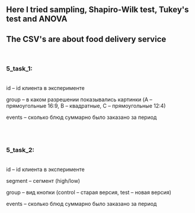 ## Here I tried sampling, Shapiro-Wilk test, Tukey's test and ANOVA
## The CSV's are about food delivery service
<br />

### 5_task_1:
<br />
id – id клиента в эксперименте

group – в каком разрешении показывались картинки (A – прямоугольные 16:9, B – квадратные, C – прямоугольные 12:4)

events – сколько блюд суммарно было заказано за период

<br />
<br />

### 5_task_2:
<br />
id – id клиента в эксперименте

segment – сегмент (high/low)

group – вид кнопки (control – старая версия, test – новая версия)

events – сколько блюд суммарно было заказано за период

